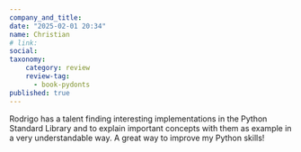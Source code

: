 ```yaml
---
company_and_title: 
date: "2025-02-01 20:34"
name: Christian
# link:
social: 
taxonomy:
    category: review
    review-tag:
      - book-pydonts
published: true
---
```


Rodrigo has a talent finding interesting implementations in the Python Standard Library and to explain important concepts with them as example in a very understandable way. A great way to improve my Python skills! 
